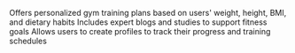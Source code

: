 Offers personalized gym training plans based on users' weight, height, BMI, and dietary habits
Includes expert blogs and studies to support fitness goals
Allows users to create profiles to track their progress and training schedules
